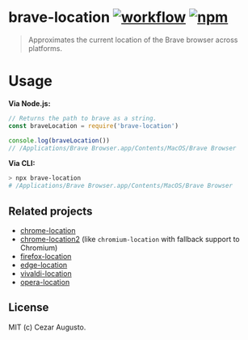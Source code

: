 [action-image]: https://github.com/cezaraugusto/brave-location/workflows/CI/badge.svg
[action-url]: https://github.com/cezaraugusto/brave-location/actions?query=workflow%3ACI
[npm-image]: https://img.shields.io/npm/v/brave-location.svg
[npm-url]: https://npmjs.org/package/brave-location

# brave-location [![workflow][action-image]][action-url] [![npm][npm-image]][npm-url]

> Approximates the current location of the Brave browser across platforms.

# Usage

**Via Node.js:**

```js
// Returns the path to brave as a string.
const braveLocation = require('brave-location')

console.log(braveLocation())
// /Applications/Brave Browser.app/Contents/MacOS/Brave Browser
```

**Via CLI:**

```bash
> npx brave-location
# /Applications/Brave Browser.app/Contents/MacOS/Brave Browser
```

## Related projects

* [chrome-location](https://github.com/hughsk/chrome-location)
* [chrome-location2](https://github.com/cezaraugusto/chrome-location2) (like `chromium-location` with fallback support to Chromium)
* [firefox-location](https://github.com/hughsk/firefox-location)
* [edge-location](https://github.com/cezaraugusto/edge-location)
* [vivaldi-location](https://github.com/jandrey/vivaldi-location)
* [opera-location](https://github.com/jandrey/opera-location)

## License

MIT (c) Cezar Augusto.
